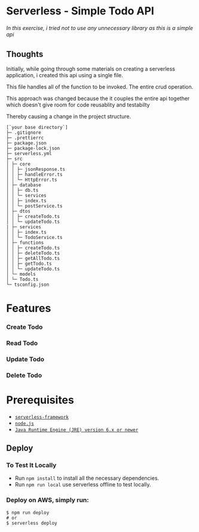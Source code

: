 # Serverless - Simple Todo API

###### In this exercise, i tried not to use any unnecessary library as this is a simple api


## Thoughts


Initially, while going through some materials on creating a serverless application, i created this api using a single file.

This file handles all of the function to be invoked. 
The entire crud operation. 

This approach was changed because the it couples the entire api together which doesn't give room for code reusablity and testabilty

Thereby causing a change in the project structure. 

```
[`your base directory`]
├─ .gitignore
├─ .prettierrc
├─ package.json
├─ package-lock.json
├─ serverless.yml
├─ src
│ ├─ core
│ │ ├─ jsonResponse.ts
│ │ ├─ handleError.ts
│ │ └─ HttpError.ts
│ ├─ database
│ │ ├─ db.ts
│ │ └─ services
│ │ ├─ index.ts
│ │ └─ postService.ts
│ ├─ dtos
│ │ ├─ createTodo.ts
│ │ └─ updateTodo.ts
| ├─ services
│ │ ├─ index.ts
│ │ └─ TodoService.ts
│ ├─ functions
│ │ ├─ createTodo.ts
│ │ ├─ deleteTodo.ts
│ │ ├─ getAllTodo.ts
│ │ ├─ getTodo.ts
│ │ └─ updateTodo.ts
│ └─ models
│ └─ Todo.ts
└─ tsconfig.json
```


# Features

### Create Todo
### Read Todo
### Update Todo
### Delete Todo


# Prerequisites

- [`serverless-framework`](https://github.com/serverless/serverless)
- [`node.js`](https://nodejs.org)
- [`Java Runtime Engine (JRE) version 6.x or newer`](https://www.java.com/en/download/)


## Deploy

### To Test It Locally

* Run ```npm install``` to install all the necessary dependencies.
* Run ```npm run local``` use serverless offline to test locally. 

### Deploy on AWS, simply run:

```
$ npm run deploy
# or
$ serverless deploy
```


